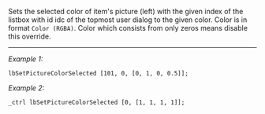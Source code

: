 Sets the selected color of item's picture (left) with the given index of the listbox with id idc of the topmost user dialog to the given color. Color is in format `Color (RGBA)`. Color which consists from only zeros means disable this override.


---
*Example 1:*
```sqf
lbSetPictureColorSelected [101, 0, [0, 1, 0, 0.5]];
```

*Example 2:*
```sqf
_ctrl lbSetPictureColorSelected [0, [1, 1, 1, 1]];
```